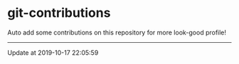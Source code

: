 # git-contributions

Auto add some contributions on this repository for more look-good profile!

---

Update at 2019-10-17 22:05:59
